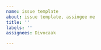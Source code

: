 ```yaml
---
name: issue template
about: issue template, assingee me
title: ''
labels: ''
assignees: Divocaak

---
```




